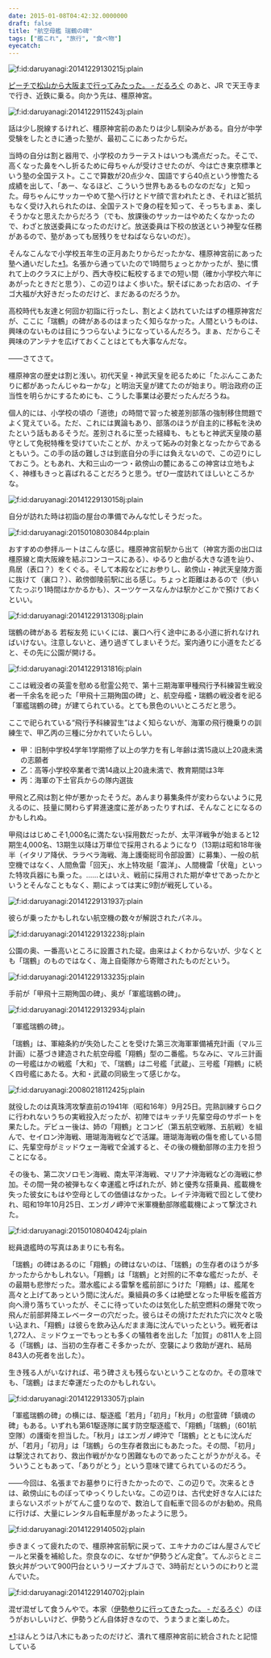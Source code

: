```yaml
---
date: 2015-01-08T04:42:32.0000000
draft: false
title: "航空母艦 瑞鶴の碑"
tags: ["艦これ", "旅行", "食べ物"]
eyecatch: 
---
```

<p><span itemscope itemtype="http://schema.org/Photograph"><img src="20141229130215.jpg" alt="f:id:daruyanagi:20141229130215j:plain" title="f:id:daruyanagi:20141229130215j:plain" class="hatena-fotolife" itemprop="image"></span></p><p><a href="https://blog.daruyanagi.jp/entry/2015/01/04/225608">&#x30D4;&#x30FC;&#x30C1;&#x3067;&#x677E;&#x5C71;&#x304B;&#x3089;&#x5927;&#x962A;&#x307E;&#x3067;&#x884C;&#x3063;&#x3066;&#x307F;&#x305F;&#x3063;&#x305F;&#x3002; - &#x3060;&#x308B;&#x308D;&#x3050;</a> のあと、JR で天王寺まで行き、近鉄に乗る。向かう先は、橿原神宮。</p><p><span itemscope itemtype="http://schema.org/Photograph"><img src="20141229115243.jpg" alt="f:id:daruyanagi:20141229115243j:plain" title="f:id:daruyanagi:20141229115243j:plain" class="hatena-fotolife" itemprop="image"></span></p><p>話は少し脱線するけれど、橿原神宮前のあたりは少し馴染みがある。自分が中学受験をしたときに通った塾が、最初ここにあったからだ。</p><p>当時の自分は割と器用で、小学校のカラーテストはいつも満点だった。そこで、高くなった鼻をへし折るために母ちゃんが受けさせたのが、今は亡き東京標準という塾の全国テスト。ここで算数が20点少々、国語ですら40点という惨憺たる成績を出して、「あー、なるほど、こういう世界もあるものなのだな」と知った。母ちゃんにサッカーやめて塾へ行けとドヤ顔で言われたとき、それほど抵抗もなく受け入れられたのは、全国テストで身の程を知って、そっちもまぁ、楽しそうかなと思えたからだろう（でも、放課後のサッカーはやめたくなかったので、わざと放送委員になったのだけど。放送委員は下校の放送という神聖な任務があるので、塾があっても居残りをせねばならないのだ）。</p><p>そんなこんなで小学校五年生の正月あたりからだったかな、橿原神宮前にあった塾へ通いだした<a href="#f-4242b731" name="fn-4242b731" title="ほんとうは八木にもあったのだけど、潰れて橿原神宮前に統合されたと記憶している">*1</a>。名張から通っていたので1時間ちょっとかかったが、塾に慣れて上のクラスに上がり、西大寺校に転校するまでの短い間（確か小学校六年にあがったときだと思う）、この辺りはよく歩いた。駅そばにあったお店の、イチゴ大福が大好きだったのだけど、まだあるのだろうか。</p><p>高校時代も友達と何回か初詣に行ったし、割とよく訪れていたはずの橿原神宮だが、ここに「瑞鶴」の碑があるのはまったく知らなかった。人間というものは、興味のないものは目にうつらないようになっているんだろう。まぁ、だからこそ興味のアンテナを広げておくことはとても大事なんだな。</p><p>――さてさて。</p><p>橿原神宮の歴史は割と浅い。初代天皇・神武天皇を祀るために「たぶんここあたりに都があったんじゃねーかな」と明治天皇が建てたのが始まり。明治政府の正当性を明らかにするためにも、こうした事業は必要だったんだろうね。</p><p>個人的には、小学校の頃の「道徳」の時間で習った被差別部落の強制移住問題でよく覚えている。ただ、これには異論もあり、部落のほうが自主的に移転を決めたという話もあるそうだ。差別されるに至った経緯も、もともと神武天皇陵の墓守として免税特権を受けていたことが、かえって妬みの対象となったからであるともいう。この手の話の難しさは到底自分の手には負えないので、この辺りにしておこう。ともあれ、大和三山の一つ・畝傍山の麓にあるこの神宮は立地もよく、神様もきっと喜ばれることだろうと思う。ぜひ一度訪れてほしいところかな。</p><p><span itemscope itemtype="http://schema.org/Photograph"><img src="20141229130158.jpg" alt="f:id:daruyanagi:20141229130158j:plain" title="f:id:daruyanagi:20141229130158j:plain" class="hatena-fotolife" itemprop="image"></span></p><p>自分が訪れた時は初詣の屋台の準備でみんな忙しそうだった。</p><p><span itemscope itemtype="http://schema.org/Photograph"><img src="20150108030844.png" alt="f:id:daruyanagi:20150108030844p:plain" title="f:id:daruyanagi:20150108030844p:plain" class="hatena-fotolife" itemprop="image"></span></p><p>おすすめの参拝ルートはこんな感じ。橿原神宮前駅から出て（神宮方面の出口は橿原線と南大阪線を結ぶコンコースにある）、ゆるりと曲がる大きな道を辿り、鳥居（表口？）をくぐる。そして本殿などにお参りし、畝傍山・神武天皇陵方面に抜けて（裏口？）、畝傍御陵前駅に出る感じ。ちょっと距離はあるので（歩いてたっぷり1時間はかかるかも）、スーツケースなんかは駅かどこかで預けておくといい。</p><p><span itemscope itemtype="http://schema.org/Photograph"><img src="20141229131308.jpg" alt="f:id:daruyanagi:20141229131308j:plain" title="f:id:daruyanagi:20141229131308j:plain" class="hatena-fotolife" itemprop="image"></span></p><p>瑞鶴の碑がある 若桜友苑 にいくには、裏口へ行く途中にある小道に折れなければいけない。注意しないと、通り過ぎてしまいそうだ。案内通りに小道をたどると、その先に公園が開ける。</p><p><span itemscope itemtype="http://schema.org/Photograph"><img src="20141229131816.jpg" alt="f:id:daruyanagi:20141229131816j:plain" title="f:id:daruyanagi:20141229131816j:plain" class="hatena-fotolife" itemprop="image"></span></p><p>ここは戦没者の英霊を慰める慰霊公苑で、第十三期海軍甲種飛行予科練習生戦没者一千余名を祀った「甲飛十三期殉国の碑」と、航空母艦・瑞鶴の戦没者を祀る「軍艦瑞鶴の碑」が建てられている。とても景色のいいところだと思う。</p><p>ここで祀られている“飛行予科練習生”はよく知らないが、海軍の飛行機乗りの訓練生で、甲乙丙の三種に分かれていたらしい。</p>

<ul>
<li>甲：旧制中学校4学年1学期修了以上の学力を有し年齢は満15歳以上20歳未満の志願者</li>
<li>乙：高等小学校卒業者で満14歳以上20歳未満で、教育期間は3年</li>
<li>丙：海軍の下士官兵からの隊内選抜</li>
</ul><p>甲飛と乙飛は割と仲が悪かったそうだ。あんまり募集条件が変わらないように見えるのに、技量に関わらず昇進速度に差があったりすれば、そんなことになるのかもしれぬ。</p><p>甲飛ははじめこそ1,000名に満たない採用数だったが、太平洋戦争が始まると12期生4,000名、13期生以降は万単位で採用されるようになり（13期は昭和18年後半（イタリア降伏、ララベラ海戦、海上護衛総司令部設置）に募集）、一般の航空機ではなく、人間魚雷「回天」、水上特攻艇「震洋」、人間機雷「伏竜」といった特攻兵器にも乗った。……とはいえ、戦前に採用された期が幸せであったかというとそんなこともなく、期によっては実に9割が戦死している。</p><p><span itemscope itemtype="http://schema.org/Photograph"><img src="20141229131937.jpg" alt="f:id:daruyanagi:20141229131937j:plain" title="f:id:daruyanagi:20141229131937j:plain" class="hatena-fotolife" itemprop="image"></span></p><p>彼らが乗ったかもしれない航空機の数々が解説されたパネル。</p><p><span itemscope itemtype="http://schema.org/Photograph"><img src="20141229132238.jpg" alt="f:id:daruyanagi:20141229132238j:plain" title="f:id:daruyanagi:20141229132238j:plain" class="hatena-fotolife" itemprop="image"></span></p><p>公園の奥、一番高いところに設置された碇。由来はよくわからないが、少なくとも「瑞鶴」のものではなく、海上自衛隊から寄贈されたものだという。</p><p><span itemscope itemtype="http://schema.org/Photograph"><img src="20141229133235.jpg" alt="f:id:daruyanagi:20141229133235j:plain" title="f:id:daruyanagi:20141229133235j:plain" class="hatena-fotolife" itemprop="image"></span></p><p>手前が「甲飛十三期殉国の碑」、奥が「軍艦瑞鶴の碑」。</p><p><span itemscope itemtype="http://schema.org/Photograph"><img src="20141229132934.jpg" alt="f:id:daruyanagi:20141229132934j:plain" title="f:id:daruyanagi:20141229132934j:plain" class="hatena-fotolife" itemprop="image"></span></p><p>「軍艦瑞鶴の碑」。</p><p>「瑞鶴」は、軍縮条約が失効したことを受けた第三次海軍軍備補充計画（マル三計画）に基づき建造された航空母艦「翔鶴」型の二番艦。ちなみに、マル三計画の一号艦はかの戦艦「大和」で、「瑞鶴」は二号艦「武蔵」、三号艦「翔鶴」に続く四号艦にあたる。大和・武蔵の同級生って感じかな。</p><p><span itemscope itemtype="http://schema.org/Photograph"><img src="20080218112425.jpg" alt="f:id:daruyanagi:20080218112425j:plain" title="f:id:daruyanagi:20080218112425j:plain" class="hatena-fotolife" itemprop="image"></span></p><p>就役したのは真珠湾攻撃直前の1941年（昭和16年）9月25日。完熟訓練すらロクに行われないうちの実戦投入だったが、初陣ではキッチリ先輩空母のサポートを果たした。デビュー後は、姉の「翔鶴」とコンビ（第五航空戦隊、五航戦）を組んで、セイロン沖海戦、珊瑚海海戦などで活躍。珊瑚海海戦の傷を癒している間に、先輩空母がミッドウェー海戦で全滅すると、その後の機動部隊の主力を担うことになる。</p><p>その後も、第二次ソロモン海戦、南太平洋海戦、マリアナ沖海戦などの海戦に参加。その間一発の被弾もなく幸運艦と呼ばれたが、姉と優秀な搭乗員、艦載機を失った彼女にもはや空母としての価値はなかった。レイテ沖海戦で囮として使われ、昭和19年10月25日、エンガノ岬沖で米軍機動部隊艦載機によって撃沈された。</p><p><span itemscope itemtype="http://schema.org/Photograph"><img src="20150108040424.jpg" alt="f:id:daruyanagi:20150108040424j:plain" title="f:id:daruyanagi:20150108040424j:plain" class="hatena-fotolife" itemprop="image"></span></p><p>総員退艦時の写真はあまりにも有名。</p><p>「瑞鶴」の碑はあるのに「翔鶴」の碑はないのは、「瑞鶴」の生存者のほうが多かったからかもしれない。「翔鶴」は「瑞鶴」と対照的に不幸な艦だったが、その最期も悲惨だった。潜水艦による雷撃を艦前部にうけた「翔鶴」は、艦尾を高々と上げてあっという間に沈んだ。乗組員の多くは絶壁となった甲板を艦首方向へ滑り落ちていったが、そこに待っていたのは気化した航空燃料の爆発で吹っ飛んだ前部昇降エレベーターの穴だった。彼らはその焼けただれた穴に次々と吸い込まれ、「翔鶴」は彼らを飲み込んだまま海に沈んでいったという。戦死者は1,272人、ミッドウェーでもっとも多くの犠牲者を出した「加賀」の811人を上回る（「瑞鶴」は、当初の生存者こそ多かったが、空襲により救助が遅れ、結局843人の死者を出した）。</p><p>生き残る人がいなければ、弔う碑さえも残らないということなのか。その意味でも、「瑞鶴」はまだ幸運だったのかもしれない。</p><p><span itemscope itemtype="http://schema.org/Photograph"><img src="20141229133057.jpg" alt="f:id:daruyanagi:20141229133057j:plain" title="f:id:daruyanagi:20141229133057j:plain" class="hatena-fotolife" itemprop="image"></span></p><p>「軍艦瑞鶴の碑」の横には、駆逐艦「若月」「初月」「秋月」の慰霊碑「鎮魂の碑」もある。いずれも第61駆逐隊に属す防空駆逐艦で、「翔鶴」「瑞鶴」（601航空隊）の護衛を担当した。「秋月」はエンガノ岬沖で「瑞鶴」とともに沈んだが、「若月」「初月」は「瑞鶴」らの生存者救出にもあたった。その間、「初月」は撃沈されており、救出作戦がかなり困難なものであったことがうかがえる。そういうこともあって、「ありがとう」という意味で建てられているのだろう。</p><p>――今回は、名張までお墓参りに行きたかったので、この辺りで。次来るときは、畝傍山にものぼってゆっくりしたいな。この辺りは、古代史好きな人にはたまらないスポットがてんこ盛りなので、数泊して自転車で回るのがお勧め。飛鳥に行けば、大量にレンタル自転車屋があったように思う。</p><p><span itemscope itemtype="http://schema.org/Photograph"><img src="20141229140502.jpg" alt="f:id:daruyanagi:20141229140502j:plain" title="f:id:daruyanagi:20141229140502j:plain" class="hatena-fotolife" itemprop="image"></span></p><p>歩きまくって疲れたので、橿原神宮前駅に戻って、エキナカのごはん屋さんでビールと栄養を補給した。奈良なのに、なぜか“伊勢うどん定食”。てんぷらとミニ鉄火丼がついて900円台というリーズナブルさで、3時前だというのにわりと混んでいた。</p><p><span itemscope itemtype="http://schema.org/Photograph"><img src="20141229140702.jpg" alt="f:id:daruyanagi:20141229140702j:plain" title="f:id:daruyanagi:20141229140702j:plain" class="hatena-fotolife" itemprop="image"></span></p><p>混ぜ混ぜして食うんやで。本家（<a href="https://blog.daruyanagi.jp/entry/2013/10/10/225413">&#x4F0A;&#x52E2;&#x53C2;&#x308A;&#x306B;&#x884C;&#x3063;&#x3066;&#x304D;&#x305F;&#x3063;&#x305F;&#x3002; - &#x3060;&#x308B;&#x308D;&#x3050;</a>）のほうがおいしいけど、伊勢うどん自体好きなので、うまうまと楽しめた。</p>
<div class="footnote">
<p class="footnote"><a href="#fn-4242b731" name="f-4242b731" class="footnote-number">*1</a><span class="footnote-delimiter">:</span><span class="footnote-text">ほんとうは八木にもあったのだけど、潰れて橿原神宮前に統合されたと記憶している</span></p>
</div>